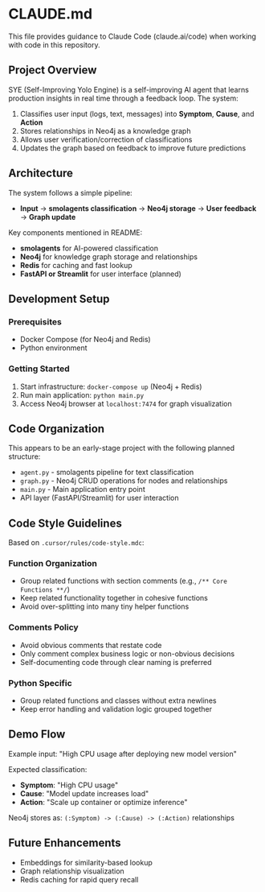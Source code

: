 # CLAUDE.md

This file provides guidance to Claude Code (claude.ai/code) when working with code in this repository.

## Project Overview

SYE (Self-Improving Yolo Engine) is a self-improving AI agent that learns production insights in real time through a feedback loop. The system:

1. Classifies user input (logs, text, messages) into **Symptom**, **Cause**, and **Action**
2. Stores relationships in Neo4j as a knowledge graph
3. Allows user verification/correction of classifications
4. Updates the graph based on feedback to improve future predictions

## Architecture

The system follows a simple pipeline:
- **Input** → **smolagents classification** → **Neo4j storage** → **User feedback** → **Graph update**

Key components mentioned in README:
- **smolagents** for AI-powered classification
- **Neo4j** for knowledge graph storage and relationships
- **Redis** for caching and fast lookup
- **FastAPI or Streamlit** for user interface (planned)

## Development Setup

### Prerequisites
- Docker Compose (for Neo4j and Redis)
- Python environment

### Getting Started
1. Start infrastructure: `docker-compose up` (Neo4j + Redis)
2. Run main application: `python main.py`
3. Access Neo4j browser at `localhost:7474` for graph visualization

## Code Organization

This appears to be an early-stage project with the following planned structure:
- `agent.py` - smolagents pipeline for text classification
- `graph.py` - Neo4j CRUD operations for nodes and relationships  
- `main.py` - Main application entry point
- API layer (FastAPI/Streamlit) for user interaction

## Code Style Guidelines

Based on `.cursor/rules/code-style.mdc`:

### Function Organization
- Group related functions with section comments (e.g., `/** Core Functions **/`)
- Keep related functionality together in cohesive functions
- Avoid over-splitting into many tiny helper functions

### Comments Policy
- Avoid obvious comments that restate code
- Only comment complex business logic or non-obvious decisions
- Self-documenting code through clear naming is preferred

### Python Specific
- Group related functions and classes without extra newlines
- Keep error handling and validation logic grouped together

## Demo Flow

Example input: "High CPU usage after deploying new model version"

Expected classification:
- **Symptom**: "High CPU usage"
- **Cause**: "Model update increases load" 
- **Action**: "Scale up container or optimize inference"

Neo4j stores as: `(:Symptom) -> (:Cause) -> (:Action)` relationships

## Future Enhancements
- Embeddings for similarity-based lookup
- Graph relationship visualization
- Redis caching for rapid query recall